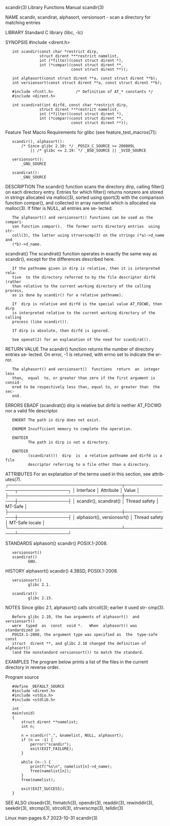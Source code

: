 scandir(3)                 Library Functions Manual                 scandir(3)

NAME
       scandir,  scandirat,  alphasort,  versionsort  -  scan  a directory for
       matching entries

LIBRARY
       Standard C library (libc, -lc)

SYNOPSIS
       #include <dirent.h>

       int scandir(const char *restrict dirp,
                   struct dirent ***restrict namelist,
                   int (*filter)(const struct dirent *),
                   int (*compar)(const struct dirent **,
                                 const struct dirent **));

       int alphasort(const struct dirent **a, const struct dirent **b);
       int versionsort(const struct dirent **a, const struct dirent **b);

       #include <fcntl.h>          /* Definition of AT_* constants */
       #include <dirent.h>

       int scandirat(int dirfd, const char *restrict dirp,
                   struct dirent ***restrict namelist,
                   int (*filter)(const struct dirent *),
                   int (*compar)(const struct dirent **,
                                 const struct dirent **));

   Feature Test Macro Requirements for glibc (see feature_test_macros(7)):

       scandir(), alphasort():
           /* Since glibc 2.10: */ _POSIX_C_SOURCE >= 200809L
               || /* glibc <= 2.19: */ _BSD_SOURCE || _SVID_SOURCE

       versionsort():
           _GNU_SOURCE

       scandirat():
           _GNU_SOURCE

DESCRIPTION
       The scandir() function scans the directory dirp,  calling  filter()  on
       each  directory  entry.  Entries for which filter() returns nonzero are
       stored in strings allocated via malloc(3), sorted using  qsort(3)  with
       the comparison function compar(), and collected in array namelist which
       is  allocated  via  malloc(3).   If filter is NULL, all entries are se‐
       lected.

       The alphasort() and versionsort() functions can be used as the compari‐
       son function compar().  The former sorts directory entries  using  str‐
       coll(3), the latter using strverscmp(3) on the strings (*a)->d_name and
       (*b)->d_name.

   scandirat()
       The scandirat() function operates in exactly the same way as scandir(),
       except for the differences described here.

       If the pathname given in dirp is relative, then it is interpreted rela‐
       tive  to the directory referred to by the file descriptor dirfd (rather
       than relative to the current working directory of the calling  process,
       as is done by scandir() for a relative pathname).

       If  dirp is relative and dirfd is the special value AT_FDCWD, then dirp
       is interpreted relative to the current working directory of the calling
       process (like scandir()).

       If dirp is absolute, then dirfd is ignored.

       See openat(2) for an explanation of the need for scandirat().

RETURN VALUE
       The scandir() function returns the  number  of  directory  entries  se‐
       lected.   On  error, -1 is returned, with errno set to indicate the er‐
       ror.

       The alphasort() and versionsort()  functions  return  an  integer  less
       than,  equal  to, or greater than zero if the first argument is consid‐
       ered to be respectively less than, equal to, or greater than  the  sec‐
       ond.

ERRORS
       EBADF  (scandirat()) dirp is relative but dirfd is neither AT_FDCWD nor
              a valid file descriptor.

       ENOENT The path in dirp does not exist.

       ENOMEM Insufficient memory to complete the operation.

       ENOTDIR
              The path in dirp is not a directory.

       ENOTDIR
              (scandirat())  dirp  is  a relative pathname and dirfd is a file
              descriptor referring to a file other than a directory.

ATTRIBUTES
       For an explanation of the terms  used  in  this  section,  see  attrib‐
       utes(7).
       ┌────────────────────────────────────┬───────────────┬────────────────┐
       │ Interface                          │ Attribute     │ Value          │
       ├────────────────────────────────────┼───────────────┼────────────────┤
       │ scandir(), scandirat()             │ Thread safety │ MT-Safe        │
       ├────────────────────────────────────┼───────────────┼────────────────┤
       │ alphasort(), versionsort()         │ Thread safety │ MT-Safe locale │
       └────────────────────────────────────┴───────────────┴────────────────┘

STANDARDS
       alphasort()
       scandir()
              POSIX.1-2008.

       versionsort()
       scandirat()
              GNU.

HISTORY
       alphasort()
       scandir()
              4.3BSD, POSIX.1-2008.

       versionsort()
              glibc 2.1.

       scandirat()
              glibc 2.15.

NOTES
       Since  glibc  2.1,  alphasort()  calls strcoll(3); earlier it used str‐
       cmp(3).

       Before glibc 2.10, the two arguments of alphasort()  and  versionsort()
       were  typed  as  const  void *.   When  alphasort() was standardized in
       POSIX.1-2008, the argument type was specified as  the  type-safe  const
       struct  dirent **, and glibc 2.10 changed the definition of alphasort()
       (and the nonstandard versionsort()) to match the standard.

EXAMPLES
       The program below prints a list of the files in the  current  directory
       in reverse order.

   Program source

       #define _DEFAULT_SOURCE
       #include <dirent.h>
       #include <stdio.h>
       #include <stdlib.h>

       int
       main(void)
       {
           struct dirent **namelist;
           int n;

           n = scandir(".", &namelist, NULL, alphasort);
           if (n == -1) {
               perror("scandir");
               exit(EXIT_FAILURE);
           }

           while (n--) {
               printf("%s\n", namelist[n]->d_name);
               free(namelist[n]);
           }
           free(namelist);

           exit(EXIT_SUCCESS);
       }

SEE ALSO
       closedir(3),    fnmatch(3),   opendir(3),   readdir(3),   rewinddir(3),
       seekdir(3), strcmp(3), strcoll(3), strverscmp(3), telldir(3)

Linux man-pages 6.7               2023-10-31                        scandir(3)
